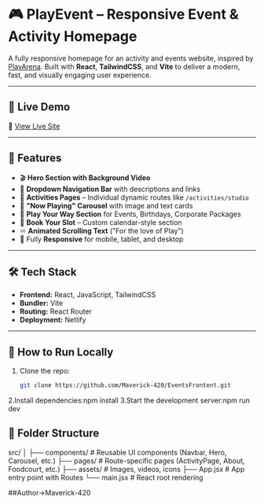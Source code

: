 # 🎮 PlayEvent – Responsive Event & Activity Homepage

A fully responsive homepage for an activity and events website, inspired by [PlayArena](https://www.playarena.in). Built with **React**, **TailwindCSS**, and **Vite** to deliver a modern, fast, and visually engaging user experience.

---

## 🚀 Live Demo

🔗 [View Live Site](https://playevent.netlify.app/)

---

## 📁 Features

- 🎬 **Hero Section with Background Video**
- 🧭 **Dropdown Navigation Bar** with descriptions and links
- 🎉 **Activities Pages** – Individual dynamic routes like `/activities/studio`
- 🎠 **"Now Playing" Carousel** with image and text cards
- 🎈 **Play Your Way Section** for Events, Birthdays, Corporate Packages
- 📅 **Book Your Slot** – Custom calendar-style section
- ♾️ **Animated Scrolling Text** ("For the love of Play")
- 📱 Fully **Responsive** for mobile, tablet, and desktop

---

## 🛠️ Tech Stack

- **Frontend:** React, JavaScript, TailwindCSS
- **Bundler:** Vite
- **Routing:** React Router
- **Deployment:** Netlify

---

## 🧪 How to Run Locally

1. Clone the repo:
   ```bash
   git clone https://github.com/Maverick-420/EventsFrontent.git
2.Install dependencies:npm install
3.Start the development server:npm run dev

## 📁 Folder Structure
src/
│
├── components/        # Reusable UI components (Navbar, Hero, Carousel, etc.)
├── pages/             # Route-specific pages (ActivityPage, About, Foodcourt, etc.)
├── assets/            # Images, videos, icons
├── App.jsx            # App entry point with Routes
└── main.jsx           # React root rendering

##Author->Maverick-420


